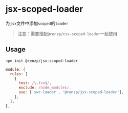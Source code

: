 # jsx-scoped-loader

为`jsx`文件中添加`scoped`的`loader`

> 注意：需要搭配`@renzp/css-scoped-loader`一起使用

## Usage

```
npm init @renzp/jsx-scoped-loader
```

```js
module: {
  rules: [
    {
      test: /\.tsx$/,
      exclude: /node_modules/,
      use: ['swc-loader', '@renzp/jsx-scoped-loader'],
    },
  ],
},
```
